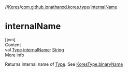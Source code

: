 //[Kores](../index.md)/[com.github.jonathanxd.kores.type](index.md)/[internalName](internal-name.md)



# internalName  
[jvm]  
Content  
val [Type](https://docs.oracle.com/javase/8/docs/api/java/lang/reflect/Type.html).[internalName](internal-name.md): [String](https://kotlinlang.org/api/latest/jvm/stdlib/kotlin/-string/index.html)  
More info  


Returns internal name of [Type](https://docs.oracle.com/javase/8/docs/api/java/lang/reflect/Type.html). See [KoresType.binaryName](-kores-type/binary-name.md)

  



